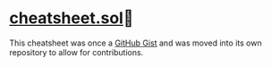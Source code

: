 # [cheatsheet.sol](https://github.com/patrickd-/cheatsheet.sol/blob/main/cheatsheet.sol)🔗

This cheatsheet was once a [GitHub Gist](https://gist.github.com/patrickd-/5000fc1eb3e9d92f555a9ea2af94de54) and was moved into its own repository to allow for contributions.
